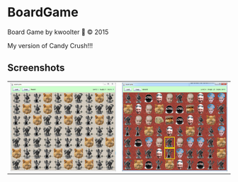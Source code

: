 # BoardGame
Board Game by kwoolter :monkey: :copyright: 2015

My version of Candy Crush!!!

## Screenshots

<table>
<tr>
<td>
<img height=200 width=300 src="https://github.com/kwoolter/BoardGame/blob/master/src/boardgame/screenshots/board1.PNG" alt="board1">
</td>
<td>
<img height=200 width=300 src="https://github.com/kwoolter/BoardGame/blob/master/src/boardgame/screenshots/board2.PNG" alt="board2">
</td>
</table>